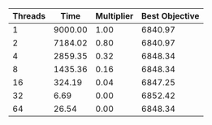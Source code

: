 |Threads | Time | Multiplier | Best Objective |
| - | - | - | - |
|1|9000.00|1.00|6840.97|
|2|7184.02|0.80|6840.97|
|4|2859.35|0.32|6848.34|
|8|1435.36|0.16|6848.34|
|16|324.19|0.04|6847.25|
|32|6.69|0.00|6852.42|
|64|26.54|0.00|6848.34|
